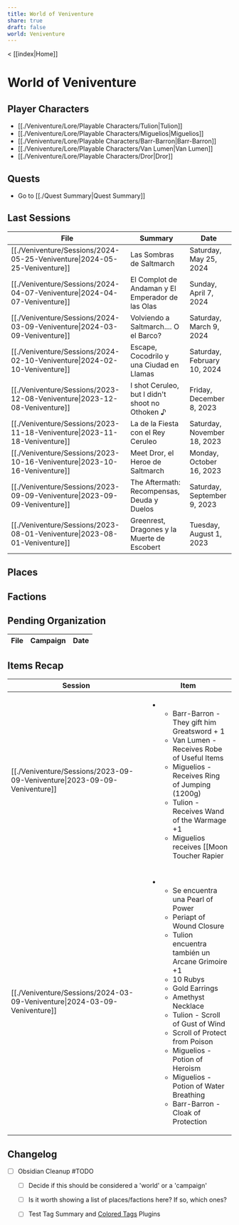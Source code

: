 ```yaml
---
title: World of Veniventure
share: true
draft: false
world: Veniventure
---
```

< [[index|Home]]
# World of Veniventure

## Player Characters

- [[./Veniventure/Lore/Playable Characters/Tulion|Tulion]]
- [[./Veniventure/Lore/Playable Characters/Miguelios|Miguelios]]
- [[./Veniventure/Lore/Playable Characters/Barr-Barron|Barr-Barron]]
- [[./Veniventure/Lore/Playable Characters/Van Lumen|Van Lumen]]
- [[./Veniventure/Lore/Playable Characters/Dror|Dror]]

## Quests

- Go to [[./Quest Summary|Quest Summary]]

## Last Sessions

| File                                                                               | Summary                                          | Date                        |
| ---------------------------------------------------------------------------------- | ------------------------------------------------ | --------------------------- |
| [[./Veniventure/Sessions/2024-05-25-Veniventure\|2024-05-25-Veniventure]] | Las Sombras de Saltmarch                         | Saturday, May 25, 2024      |
| [[./Veniventure/Sessions/2024-04-07-Veniventure\|2024-04-07-Veniventure]] | El Complot de Andaman y El Emperador de las Olas | Sunday, April 7, 2024       |
| [[./Veniventure/Sessions/2024-03-09-Veniventure\|2024-03-09-Veniventure]] | Volviendo a Saltmarch.... O el Barco?            | Saturday, March 9, 2024     |
| [[./Veniventure/Sessions/2024-02-10-Veniventure\|2024-02-10-Veniventure]] | Escape, Cocodrilo y una Ciudad en Llamas         | Saturday, February 10, 2024 |
| [[./Veniventure/Sessions/2023-12-08-Veniventure\|2023-12-08-Veniventure]] | I shot Ceruleo, but I didn't shoot no Othoken ♪  | Friday, December 8, 2023    |
| [[./Veniventure/Sessions/2023-11-18-Veniventure\|2023-11-18-Veniventure]] | La de la Fiesta con el Rey Ceruleo               | Saturday, November 18, 2023 |
| [[./Veniventure/Sessions/2023-10-16-Veniventure\|2023-10-16-Veniventure]] | Meet Dror, el Heroe de Saltmarch                 | Monday, October 16, 2023    |
| [[./Veniventure/Sessions/2023-09-09-Veniventure\|2023-09-09-Veniventure]] | The Aftermath: Recompensas, Deuda y Duelos       | Saturday, September 9, 2023 |
| [[./Veniventure/Sessions/2023-08-01-Veniventure\|2023-08-01-Veniventure]] | Greenrest, Dragones y la Muerte de Escobert      | Tuesday, August 1, 2023     |


## Places

## Factions

## Pending Organization

| File | Campaign | Date |
| ---- | -------- | ---- |


## Items Recap

| Session                                                                            | Item                                                                                                                                                                                                                                                                                                                                                                                                                                                                                                                                                                                                                                                                               |
| ---------------------------------------------------------------------------------- | ---------------------------------------------------------------------------------------------------------------------------------------------------------------------------------------------------------------------------------------------------------------------------------------------------------------------------------------------------------------------------------------------------------------------------------------------------------------------------------------------------------------------------------------------------------------------------------------------------------------------------------------------------------------------------------- |
| [[./Veniventure/Sessions/2023-09-09-Veniventure\|2023-09-09-Veniventure]] | <ul><li><ul><li>Barr-Barron - They gift him Greatsword + 1  </li><li>Van Lumen - Receives Robe of Useful Items </li><li>Miguelios - Receives Ring of Jumping (1200g) </li><li>Tulion - Receives Wand of the Warmage +1 </li><li>Miguelios receives [[Moon Toucher Rapier|Moon Toucher Rapier]], previously owned by  [[Greenrest|Greenrest]]'s founder </li><li>Bar-Barron receives [[Elemental Gem - Yellow Diamond|Elemental Gem - Yellow Diamond]], containing Greenrest spirit. </li><li>Tulion receives [[Scroll of Grease|Scroll of Grease]] and Scroll of Light. </li><li>Van Lumen receives Wind Fan, can cast Gust of Wind, it recharges with the morning sun. </li><li>4 Potion of Healing </li><li>Potion of Necrotic Resistance </li></ul></li></ul> |
| [[./Veniventure/Sessions/2024-03-09-Veniventure\|2024-03-09-Veniventure]] | <ul><li><ul><li>Se encuentra una Pearl of Power </li><li>Periapt of Wound Closure </li><li>Tulion encuentra también un Arcane Grimoire +1 </li><li>10 Rubys </li><li>Gold Earrings </li><li>Amethyst Necklace </li><li>Tulion - Scroll of Gust of Wind </li><li>Scroll of Protect from Poison </li><li>Miguelios - Potion of Heroism </li><li>Miguelios - Potion of Water Breathing </li><li>Barr-Barron - Cloak of Protection </li></ul></li></ul>                                                                                                                                                                                                                                |


## Changelog

- [ ] Obsidian Cleanup #TODO
	- [ ] Decide if this should be considered a 'world' or a 'campaign'
	- [ ] Is it worth showing a list of places/factions here? If so, which ones?
	- [ ] Test Tag Summary and [Colored Tags](obsidian://show-plugin?id=colored-tags) Plugins





















